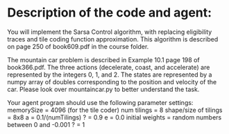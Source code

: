 # Description of the code and agent:

You will implement the Sarsa Control algorithm, with replacing eligibility traces and
tile coding function approximation. This algorithm is described on page 250 of book609.pdf in the course
folder.

The mountain car problem is described in Example 10.1 page 198 of book366.pdf. The three actions
(decelerate, coast, and accelerate) are represented by the integers 0, 1, and 2. The states are represented by
a numpy array of doubles corresponding to the position and velocity of the car. Please look over
mountaincar.py to better understand the task.

Your agent program should use the following parameter settings:
memorySize = 4096 (for the tile coder)
num tilings = 8
shape/size of tilings = 8x8
a = 0.1/(numTilings)
? = 0.9
e = 0.0
initial weights = random numbers between 0 and -0.001
? = 1
